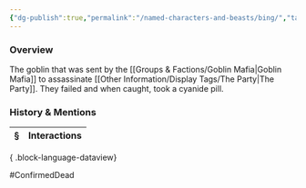 ```yaml
---
{"dg-publish":true,"permalink":"/named-characters-and-beasts/bing/","tags":["NPC"],"updated":"2025-05-30T12:07:02.163+01:00"}
---
```



### Overview
The goblin that was sent by the [[Groups & Factions/Goblin Mafia\|Goblin Mafia]] to assassinate [[Other Information/Display Tags/The Party\|The Party]]. They failed and when caught, took a cyanide pill. 

### History & Mentions
| § | Interactions |
| - | ------------ |

{ .block-language-dataview}

#ConfirmedDead